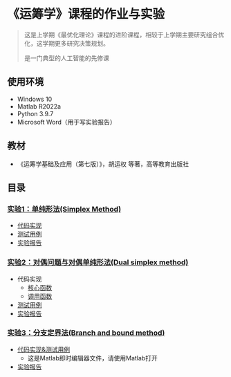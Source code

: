 # 《运筹学》课程的作业与实验
> 这是上学期《最优化理论》课程的进阶课程，相较于上学期主要研究组合优化，这学期更多研究决策规划。
> 
> 是一门典型的人工智能的先修课
## 使用环境
* Windows 10
* Matlab R2022a
* Python 3.9.7
* Microsoft Word（用于写实验报告）
## 教材
* 《运筹学基础及应用（第七版）》，胡运权 等著，高等教育出版社
## 目录
### [实验1：单纯形法(Simplex Method)](./实验1/)
* [代码实现](./实验1/单纯形法.py)
* [测试用例](./实验1/线性规划_demo.md)
* [实验报告](./实验1/Report.pdf)
### [实验2：对偶问题与对偶单纯形法(Dual simplex method)](./实验2/)
* 代码实现
  * [核心函数](./实验2/DualSimplexAlgorithm.m)
  * [调用函数](./实验2/script.m)
* [测试用例](./实验2/demo.md)
* [实验报告](./实验2/Report.pdf)
### [实验3：分支定界法(Branch and bound method)](./实验3/)
* [代码实现&测试用例](./实验3/Branch.mlx)
  * 这是Matlab即时编辑器文件，请使用Matlab打开
* [实验报告](./实验3/Report.pdf)